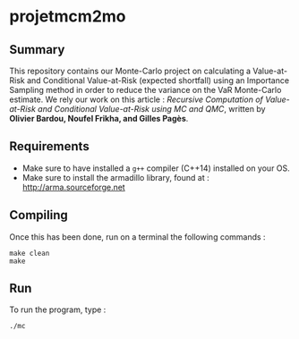 # projetmcm2mo

## Summary ##
This repository contains our Monte-Carlo project on calculating a Value-at-Risk and Conditional Value-at-Risk (expected shortfall) using an Importance Sampling method in order to reduce the variance on the VaR Monte-Carlo estimate. We rely our work on this article : *Recursive Computation of Value-at-Risk and Conditional Value-at-Risk using MC and QMC*, written by 
**Olivier Bardou, Noufel Frikha, and Gilles Pagès**.

## Requirements ##
* Make sure to have installed a `g++` compiler (C++14) installed on your OS.
* Make sure to install the armadillo library, found at : http://arma.sourceforge.net

## Compiling ##
Once this has been done, run on a terminal the following commands :
```
make clean
make
```
## Run ##
To run the program, type :
```
./mc
```
